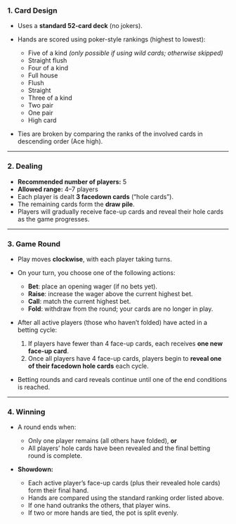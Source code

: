 
### 1. Card Design

* Uses a **standard 52-card deck** (no jokers).
* Hands are scored using poker-style rankings (highest to lowest):

  * Five of a kind *(only possible if using wild cards; otherwise skipped)*
  * Straight flush
  * Four of a kind
  * Full house
  * Flush
  * Straight
  * Three of a kind
  * Two pair
  * One pair
  * High card
* Ties are broken by comparing the ranks of the involved cards in descending order (Ace high).

---

### 2. Dealing

* **Recommended number of players:** 5
* **Allowed range:** 4–7 players
* Each player is dealt **3 facedown cards** (“hole cards”).
* The remaining cards form the **draw pile**.
* Players will gradually receive face-up cards and reveal their hole cards as the game progresses.

---

### 3. Game Round

* Play moves **clockwise**, with each player taking turns.
* On your turn, you choose one of the following actions:

  * **Bet**: place an opening wager (if no bets yet).
  * **Raise**: increase the wager above the current highest bet.
  * **Call**: match the current highest bet.
  * **Fold**: withdraw from the round; your cards are no longer in play.
* After all active players (those who haven’t folded) have acted in a betting cycle:

  1. If players have fewer than 4 face-up cards, each receives **one new face-up card**.
  2. Once all players have 4 face-up cards, players begin to **reveal one of their facedown hole cards** each cycle.
* Betting rounds and card reveals continue until one of the end conditions is reached.

---

### 4. Winning

* A round ends when:

  * Only one player remains (all others have folded), **or**
  * All players’ hole cards have been revealed and the final betting round is complete.
* **Showdown:**

  * Each active player’s face-up cards (plus their revealed hole cards) form their final hand.
  * Hands are compared using the standard ranking order listed above.
  * If one hand outranks the others, that player wins.
  * If two or more hands are tied, the pot is split evenly.

